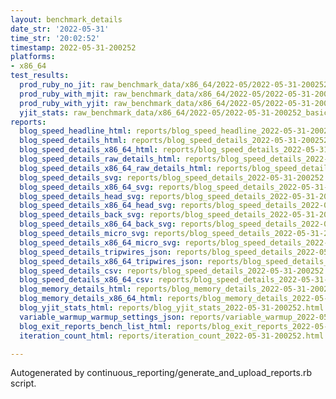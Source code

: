 ```yaml
---
layout: benchmark_details
date_str: '2022-05-31'
time_str: '20:02:52'
timestamp: 2022-05-31-200252
platforms:
- x86_64
test_results:
  prod_ruby_no_jit: raw_benchmark_data/x86_64/2022-05/2022-05-31-200252_basic_benchmark_prod_ruby_no_jit.json
  prod_ruby_with_mjit: raw_benchmark_data/x86_64/2022-05/2022-05-31-200252_basic_benchmark_prod_ruby_with_mjit.json
  prod_ruby_with_yjit: raw_benchmark_data/x86_64/2022-05/2022-05-31-200252_basic_benchmark_prod_ruby_with_yjit.json
  yjit_stats: raw_benchmark_data/x86_64/2022-05/2022-05-31-200252_basic_benchmark_yjit_stats.json
reports:
  blog_speed_headline_html: reports/blog_speed_headline_2022-05-31-200252.html
  blog_speed_details_html: reports/blog_speed_details_2022-05-31-200252.html
  blog_speed_details_x86_64_html: reports/blog_speed_details_2022-05-31-200252.x86_64.html
  blog_speed_details_raw_details_html: reports/blog_speed_details_2022-05-31-200252.raw_details.html
  blog_speed_details_x86_64_raw_details_html: reports/blog_speed_details_2022-05-31-200252.x86_64.raw_details.html
  blog_speed_details_svg: reports/blog_speed_details_2022-05-31-200252.svg
  blog_speed_details_x86_64_svg: reports/blog_speed_details_2022-05-31-200252.x86_64.svg
  blog_speed_details_head_svg: reports/blog_speed_details_2022-05-31-200252.head.svg
  blog_speed_details_x86_64_head_svg: reports/blog_speed_details_2022-05-31-200252.x86_64.head.svg
  blog_speed_details_back_svg: reports/blog_speed_details_2022-05-31-200252.back.svg
  blog_speed_details_x86_64_back_svg: reports/blog_speed_details_2022-05-31-200252.x86_64.back.svg
  blog_speed_details_micro_svg: reports/blog_speed_details_2022-05-31-200252.micro.svg
  blog_speed_details_x86_64_micro_svg: reports/blog_speed_details_2022-05-31-200252.x86_64.micro.svg
  blog_speed_details_tripwires_json: reports/blog_speed_details_2022-05-31-200252.tripwires.json
  blog_speed_details_x86_64_tripwires_json: reports/blog_speed_details_2022-05-31-200252.x86_64.tripwires.json
  blog_speed_details_csv: reports/blog_speed_details_2022-05-31-200252.csv
  blog_speed_details_x86_64_csv: reports/blog_speed_details_2022-05-31-200252.x86_64.csv
  blog_memory_details_html: reports/blog_memory_details_2022-05-31-200252.html
  blog_memory_details_x86_64_html: reports/blog_memory_details_2022-05-31-200252.x86_64.html
  blog_yjit_stats_html: reports/blog_yjit_stats_2022-05-31-200252.html
  variable_warmup_warmup_settings_json: reports/variable_warmup_2022-05-31-200252.warmup_settings.json
  blog_exit_reports_bench_list_html: reports/blog_exit_reports_2022-05-31-200252.bench_list.html
  iteration_count_html: reports/iteration_count_2022-05-31-200252.html

---
```

Autogenerated by continuous_reporting/generate_and_upload_reports.rb script.

